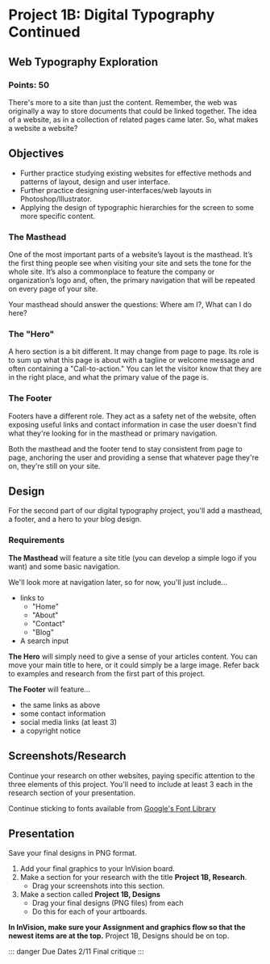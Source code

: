 # Project 1B: Digital Typography Continued

## Web Typography Exploration

### Points: 50

There's more to a site than just the content. Remember, the web was originally a way to store documents that could be linked together. The idea of a website, as in a collection of related pages came later. So, what makes a website a website? 

## Objectives

- Further practice studying existing websites for effective methods and patterns of layout, design and user interface.
- Further practice designing user-interfaces/web layouts in Photoshop/Illustrator.
- Applying the design of typographic hierarchies for the screen to some more specific content.

### The Masthead

One of the most important parts of a website’s layout is the masthead. It’s the first thing people see when visiting your site and sets the tone for the whole site. It’s also a commonplace to feature the company or organization’s logo and, often, the primary navigation that will be repeated on every page of your site.

Your masthead should answer the questions: Where am I?, What can I do here?

### The "Hero"

A hero section is a bit different. It may change from page to page. Its role is to sum up what this page is about with a tagline or welcome message and often containing a "Call-to-action." You can let the visitor know that they are in the right place, and what the primary value of the page is.

### The Footer

Footers have a different role. They act as a safety net of the website, often exposing useful links and contact information in case the user doesn't find what they're looking for in the masthead or primary navigation.

Both the masthead and the footer tend to stay consistent from page to page, anchoring the user and providing a sense that whatever page they're on, they're still on your site. 

## Design

For the second part of our digital typography project, you'll add a masthead, a footer, and a hero to your blog design. 

### Requirements

**The Masthead** will feature a site title (you can develop a simple logo if you want) and some basic navigation. 

We'll look more at navigation later, so for now, you'll just include... 
- links to 
  - "Home"
  - "About"
  - "Contact"
  - "Blog"
- A search input

**The Hero** will simply need to give a sense of your articles content. You can move your main title to here, or it could simply be a large image. Refer back to examples and research from the first part of this project. 

**The Footer** will feature...
- the same links as above
- some contact information
- social media links (at least 3)
- a copyright notice

## Screenshots/Research

Continue your research on other websites, paying specific attention to the three elements of this project. You'll need to include at least 3 each in the research section of your presentation.

Continue sticking to fonts available from [Google's Font Library](https://fonts.google.com)

## Presentation
Save your final designs in PNG format.

1. Add your final graphics to your InVision board.
2. Make a section for your research with the title __Project 1B, Research__.
    - Drag your screenshots into this section.
3. Make a section called __Project 1B, Designs__
    - Drag your final designs (PNG files) from each 
    - Do this for each of your artboards.

__In InVision, make sure your Assignment and graphics flow so that the newest items are at the top.__ Project 1B, Designs should be on top.

::: danger Due Dates
2/11 Final critique
:::
